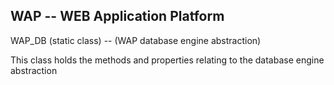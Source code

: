 WAP -- WEB Application Platform
-------------------------------

WAP_DB (static class) -- (WAP database engine abstraction)

This class holds the methods and properties relating to the database engine abstraction

